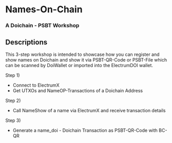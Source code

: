 # Names-On-Chain 
### A Doichain - PSBT Workshop

## Descriptions
This 3-step workshop is intended to showcase how you can register and show names on Doichain and
show it via PSBT-QR-Code or PSBT-File which can be scanned by DoiWallet or imported into the ElectrumDOI wallet.

Step 1) 
- Connect to ElectrumX
- Get UTXOs and NameOP-Transactions of a Doichain Address

Step 2) 
- Call NameShow of a name via ElectrumX and receive transaction details

Step 3) 
- Generate a name_doi - Doichain Transaction as PSBT-QR-Code with BC-QR


